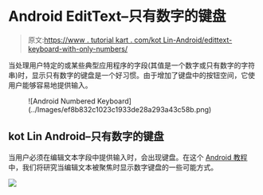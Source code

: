 # Android EditText–只有数字的键盘

> 原文:[https://www . tutorial kart . com/kot Lin-Android/edittext-keyboard-with-only-numbers/](https://www.tutorialkart.com/kotlin-android/edittext-keyboard-with-only-numbers/)

当处理用户特定的或某些典型应用程序的字段(其值是一个数字或只有数字的字符串)时，显示只有数字的键盘是一个好习惯。由于增加了键盘中的按钮空间，它使用户能够容易地提供输入。

<figure class="aligncenter">![Android Numbered Keyboard](../Images/ef8b832c1023c1933de28a293a43c58b.png)</figure>

## kot Lin Android–只有数字的键盘

当用户必须在编辑文本字段中提供输入时，会出现键盘。在这个 [Android 教程](https://www.tutorialkart.com/kotlin-android-tutorial/)中，我们将研究当编辑文本被聚焦时显示数字键盘的一些可能方式。

[![](../Images/925da31b32d6bc3827932f6c8afb11bb.png)](https://www.tutorialkart.com/)